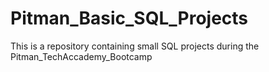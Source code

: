 # Pitman_Basic_SQL_Projects
 This is a repository containing small SQL projects during the Pitman_TechAccademy_Bootcamp
